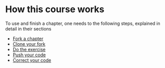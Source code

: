 # How this course works

To use and finish a chapter, one needs to the following steps,
explained in detail in their sections

 * [Fork a chapter](fork_a_chapter.md)
 * [Clone your fork](clone_your_fork.md)
 * [Do the exercise](do_the_exercise.md)
 * [Push your code](push_your_code.md)
 * [Correct your code](correct_your_code.md)
